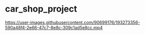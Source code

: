 # car_shop_project

https://user-images.githubusercontent.com/90699176/193273356-590a48f4-2e66-47c7-8e8c-309c1ad5e8cc.mp4

